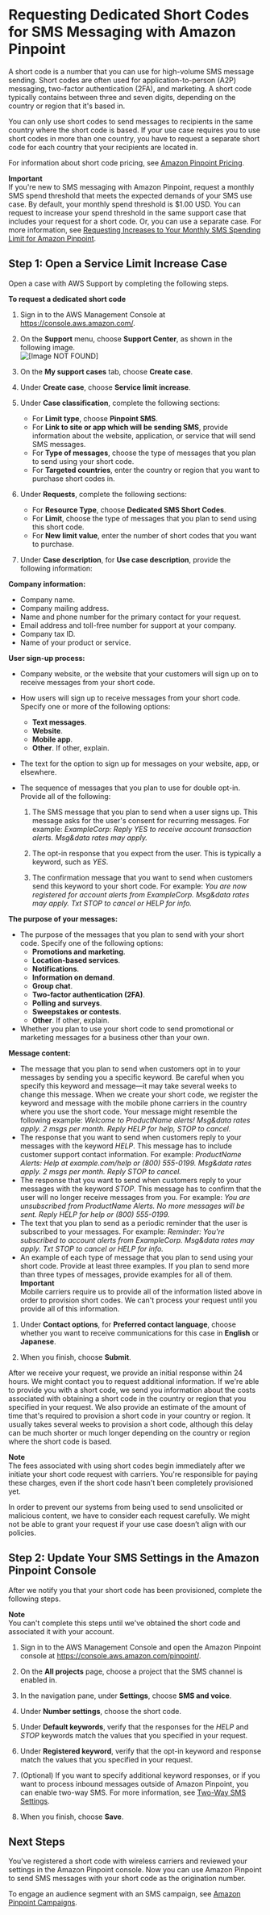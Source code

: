 # Requesting Dedicated Short Codes for SMS Messaging with Amazon Pinpoint<a name="channels-sms-awssupport-short-code"></a>

A short code is a number that you can use for high\-volume SMS message sending\. Short codes are often used for application\-to\-person \(A2P\) messaging, two\-factor authentication \(2FA\), and marketing\. A short code typically contains between three and seven digits, depending on the country or region that it's based in\.

You can only use short codes to send messages to recipients in the same country where the short code is based\. If your use case requires you to use short codes in more than one country, you have to request a separate short code for each country that your recipients are located in\.

For information about short code pricing, see [Amazon Pinpoint Pricing](https://aws.amazon.com/pinpoint/pricing/#Dedicated_Short_Codes)\.

**Important**  
If you're new to SMS messaging with Amazon Pinpoint, request a monthly SMS spend threshold that meets the expected demands of your SMS use case\. By default, your monthly spend threshold is $1\.00 USD\. You can request to increase your spend threshold in the same support case that includes your request for a short code\. Or, you can use a separate case\. For more information, see [Requesting Increases to Your Monthly SMS Spending Limit for Amazon Pinpoint](channels-sms-awssupport-spend-threshold.md)\.

## Step 1: Open a Service Limit Increase Case<a name="channels-sms-awssupport-short-code-open"></a>

Open a case with AWS Support by completing the following steps\.

**To request a dedicated short code**

1. Sign in to the AWS Management Console at [https://console\.aws\.amazon\.com/](https://console.aws.amazon.com/)\.

1. On the **Support** menu, choose **Support Center**, as shown in the following image\.  
![\[Image NOT FOUND\]](http://docs.aws.amazon.com/pinpoint/latest/userguide/images/console_region_selector.png)

1. On the **My support cases** tab, choose **Create case**\.

1. Under **Create case**, choose **Service limit increase**\.

1. Under **Case classification**, complete the following sections:
   + For **Limit type**, choose **Pinpoint SMS**\.
   + For **Link to site or app which will be sending SMS**, provide information about the website, application, or service that will send SMS messages\.
   + For **Type of messages**, choose the type of messages that you plan to send using your short code\.
   + For **Targeted countries**, enter the country or region that you want to purchase short codes in\.

1. Under **Requests**, complete the following sections:
   + For **Resource Type**, choose **Dedicated SMS Short Codes**\.
   + For **Limit**, choose the type of messages that you plan to send using this short code\.
   + For **New limit value**, enter the number of short codes that you want to purchase\.

1. Under **Case description**, for **Use case description**, provide the following information:

**Company information:**
   + Company name\.
   + Company mailing address\.
   + Name and phone number for the primary contact for your request\.
   + Email address and toll\-free number for support at your company\.
   + Company tax ID\.
   + Name of your product or service\.

**User sign\-up process:**
   + Company website, or the website that your customers will sign up on to receive messages from your short code\.
   + How users will sign up to receive messages from your short code\. Specify one or more of the following options:
     + **Text messages**\.
     + **Website**\.
     + **Mobile app**\.
     + **Other**\. If other, explain\.
   + The text for the option to sign up for messages on your website, app, or elsewhere\.
   + The sequence of messages that you plan to use for double opt\-in\. Provide all of the following:

     1. The SMS message that you plan to send when a user signs up\. This message asks for the user's consent for recurring messages\. For example: *ExampleCorp: Reply YES to receive account transaction alerts\. Msg&data rates may apply\.*

     1. The opt\-in response that you expect from the user\. This is typically a keyword, such as *YES*\.

     1. The confirmation message that you want to send when customers send this keyword to your short code\. For example: *You are now registered for account alerts from ExampleCorp\. Msg&data rates may apply\. Txt STOP to cancel or HELP for info\.*

**The purpose of your messages:**
   + The purpose of the messages that you plan to send with your short code\. Specify one of the following options:
     + **Promotions and marketing**\.
     + **Location\-based services**\.
     + **Notifications**\.
     + **Information on demand**\.
     + **Group chat**\.
     + **Two\-factor authentication \(2FA\)**\.
     + **Polling and surveys**\.
     + **Sweepstakes or contests**\.
     + **Other**\. If other, explain\.
   + Whether you plan to use your short code to send promotional or marketing messages for a business other than your own\.

**Message content:**
   + The message that you plan to send when customers opt in to your messages by sending you a specific keyword\. Be careful when you specify this keyword and message—it may take several weeks to change this message\. When we create your short code, we register the keyword and message with the mobile phone carriers in the country where you use the short code\. Your message might resemble the following example: *Welcome to *ProductName* alerts\! Msg&data rates apply\. *2* msgs per month\. Reply HELP for help, STOP to cancel\.*
   + The response that you want to send when customers reply to your messages with the keyword *HELP*\. This message has to include customer support contact information\. For example: **ProductName* Alerts: Help at *example\.com/help* or *\(800\) 555\-0199*\. Msg&data rates apply\. *2* msgs per month\. Reply STOP to cancel\.*
   + The response that you want to send when customers reply to your messages with the keyword *STOP*\. This message has to confirm that the user will no longer receive messages from you\. For example: *You are unsubscribed from *ProductName* Alerts\. No more messages will be sent\. Reply HELP for help or *\(800\) 555\-0199*\.*
   + The text that you plan to send as a periodic reminder that the user is subscribed to your messages\. For example: *Reminder: You're subscribed to account alerts from ExampleCorp\. Msg&data rates may apply\. Txt STOP to cancel or HELP for info\.*
   + An example of each type of message that you plan to send using your short code\. Provide at least three examples\. If you plan to send more than three types of messages, provide examples for all of them\.
**Important**  
Mobile carriers require us to provide all of the information listed above in order to provision short codes\. We can't process your request until you provide all of this information\.

1. Under **Contact options**, for **Preferred contact language**, choose whether you want to receive communications for this case in **English** or **Japanese**\.

1. When you finish, choose **Submit**\.

After we receive your request, we provide an initial response within 24 hours\. We might contact you to request additional information\. If we're able to provide you with a short code, we send you information about the costs associated with obtaining a short code in the country or region that you specified in your request\. We also provide an estimate of the amount of time that's required to provision a short code in your country or region\. It usually takes several weeks to provision a short code, although this delay can be much shorter or much longer depending on the country or region where the short code is based\.

**Note**  
The fees associated with using short codes begin immediately after we initiate your short code request with carriers\. You're responsible for paying these charges, even if the short code hasn't been completely provisioned yet\.

In order to prevent our systems from being used to send unsolicited or malicious content, we have to consider each request carefully\. We might not be able to grant your request if your use case doesn’t align with our policies\.

## Step 2: Update Your SMS Settings in the Amazon Pinpoint Console<a name="channels-sms-awssupport-short-code-settings"></a>

After we notify you that your short code has been provisioned, complete the following steps\.

**Note**  
You can't complete this steps until we've obtained the short code and associated it with your account\.

1. Sign in to the AWS Management Console and open the Amazon Pinpoint console at [https://console\.aws\.amazon\.com/pinpoint/](https://console.aws.amazon.com/pinpoint/)\.

1. On the **All projects** page, choose a project that the SMS channel is enabled in\.

1. In the navigation pane, under **Settings**, choose **SMS and voice**\. 

1. Under **Number settings**, choose the short code\.

1. Under **Default keywords**, verify that the responses for the *HELP* and *STOP* keywords match the values that you specified in your request\.

1. Under **Registered keyword**, verify that the opt\-in keyword and response match the values that you specified in your request\.

1. \(Optional\) If you want to specify additional keyword responses, or if you want to process inbound messages outside of Amazon Pinpoint, you can enable two\-way SMS\. For more information, see [Two\-Way SMS Settings](settings-sms.md#settings-account-sms-number-2way)\.

1. When you finish, choose **Save**\.

## Next Steps<a name="channels-sms-awssupport-short-code-next"></a>

You've registered a short code with wireless carriers and reviewed your settings in the Amazon Pinpoint console\. Now you can use Amazon Pinpoint to send SMS messages with your short code as the origination number\.

To engage an audience segment with an SMS campaign, see [Amazon Pinpoint Campaigns](campaigns.md)\.